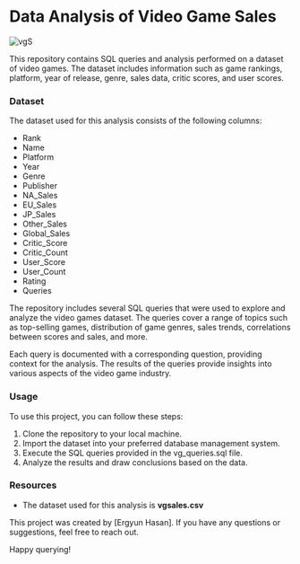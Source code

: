 # Data Analysis of Video Game Sales

![vgS](https://github.com/ergyunhasan/Video_Game_Analysis_SQL/assets/121507597/2ca00938-8c53-4930-86e9-2b14b68caa53)

This repository contains SQL queries and analysis performed on a dataset of video games. The dataset includes information such as game rankings, platform, year of release, genre, sales data, critic scores, and user scores.

### Dataset
The dataset used for this analysis consists of the following columns:

* Rank
* Name
* Platform
* Year
* Genre
* Publisher
* NA_Sales
* EU_Sales
* JP_Sales
* Other_Sales
* Global_Sales
* Critic_Score
* Critic_Count
* User_Score
* User_Count
* Rating
* Queries

The repository includes several SQL queries that were used to explore and analyze the video games dataset. The queries cover a range of topics such as top-selling games, distribution of game genres, sales trends, correlations between scores and sales, and more.

Each query is documented with a corresponding question, providing context for the analysis. The results of the queries provide insights into various aspects of the video game industry.

### Usage

To use this project, you can follow these steps:

1. Clone the repository to your local machine.
2. Import the dataset into your preferred database management system.
3. Execute the SQL queries provided in the vg_queries.sql file.
4. Analyze the results and draw conclusions based on the data.

### Resources

* The dataset used for this analysis is **vgsales.csv**

This project was created by [Ergyun Hasan]. If you have any questions or suggestions, feel free to reach out.

Happy querying!
